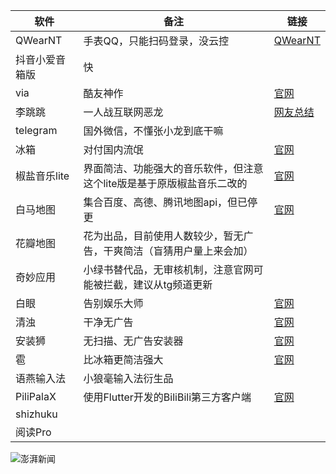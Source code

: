 | 软件 | 备注 | 链接 |
| ----------- | ----------- | ----------- |
| QWearNT | 手表QQ，只能扫码登录，没云控  | [QWearNT](https://github.com/java30433/QWearNT) |
| 抖音小爱音箱版 | 快 |
| via | 酷友神作 | [官网](https://viayoo.com/zh-cn/) |
| 李跳跳 | 一人战互联网恶龙 | [网友总结](http://ad-litiaotiao.com/#) |
| telegram | 国外微信，不懂张小龙到底干嘛 | 
|冰箱|对付国内流氓|[官网](https://iceboxdoc.catchingnow.com/) |
|椒盐音乐lite|界面简洁、功能强大的音乐软件，但注意这个lite版是基于原版椒盐音乐二改的|[官网](https://moriafly.com/salt-player/lite.html)|
|白马地图|集合百度、高德、腾讯地图api，但已停更|[官网](https://www.bmaps.cn/help.html)|
|花瓣地图|花为出品，目前使用人数较少，暂无广告，干爽简洁（盲猜用户量上来会加）|
|奇妙应用|小绿书替代品，无审核机制，注意官网可能被拦截，建议从tg频道更新|
|白眼|告别娱乐大师|[官网](https://epcdiy.org)|
|清浊|干净无广告|[官网](https://www.dircleaner.com)|
|安装狮|无扫描、无广告安装器|[官网](https://github.com/dadaewq/Install-Lion)|
|雹|比冰箱更简洁强大|[官网](https://github.com/aistra0528/Hail)|
|语燕输入法|小狼毫输入法衍生品|[](https://github.com/gurecn/YuyanIme)|
|PiliPalaX|使用Flutter开发的BiliBili第三方客户端|[官网](https://github.com/orz12/PiliPalaX)|
|shizhuku|
|阅读Pro|
![澎湃新闻](https://imagecloud.thepaper.cn/thepaper/image/195/705/94.png)